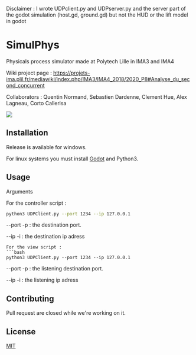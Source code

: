Disclaimer : I wrote UDPclient.py and UDPserver.py and the server part of the godot simulation (host.gd, ground.gd) but not the HUD or the lift model in godot

# SimulPhys
Physicals process simulator made at Polytech Lille in IMA3 and IMA4

Wiki project page : https://projets-ima.plil.fr/mediawiki/index.php/IMA3/IMA4_2018/2020_P8#Analyse_du_second_concurrent

Collaborators : Quentin Normand, Sebastien Dardenne, Clement Hue, Alex Lagneau, Corto Callerisa

![](https://github.com/Tywacol/)

## Installation

Release is available for windows.

For linux systems you must install [Godot](https://godotengine.org/download/windows) and Python3. 

## Usage
Arguments

For the controller script :
```bash
python3 UDPClient.py --port 1234 --ip 127.0.0.1
```
--port -p : the destination port.

--ip -i : the destination ip adress 

```
For the view script :
```bash
python3 UDPClient.py --port 1234 --ip 127.0.0.1
```
--port -p : the listening destination port.

--ip -i : the listening ip adress 

## Contributing

Pull request are closed while we're working on it.

## License
[MIT](https://choosealicense.com/licenses/mit/)

